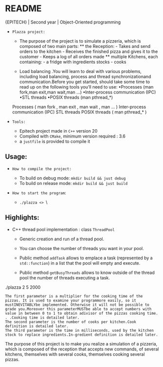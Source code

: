 # README

{EPITECH} | Second year | Object-Oriented programming

- `Plazza project:`
    * The purpose of the project is to simulate a pizzeria, which is composed of two main parts:
        ** the Reception:
            - Takes and send orders to the kitchen
            - Receives the finished pizza and gives it to the customer
            - Keeps a log of all orders made
        ** multiple Kitchens, each containing:
            - a fridge with ingredients stocks
            - cooks

    * Load balancing
    .You will learn to deal with various problems, including load balancing, process and thread synchronizationand communication.Before you get started, should take some time to read up on the following tools you’ll need to use: •Processes (man fork,man exit,man wait,man ...) •Inter-process communication (IPC) •STL threads •POSIX threads (man pthread_*)




    Processes ( man fork , man exit , man wait , man ... )
    Inter-process communication (IPC)
    STL threads
    POSIX threads ( man pthread_* )

- `Tools:`
    * Epitech project made in `C++` version 20
    * Compiled with `CMake`, minimum version required : 3.6
    * a `justfile` is provided to compile it



## Usage:

- `How to compile the project:`
    * To build on debug mode: `mkdir build && just debug`
    * To build on release mode: `mkdir build && just build`

- `How to start the program`:
    * `./plazza <> `\

## Highlights:

- C++ thread pool implementation : class `ThreadPool`
    * Generic creation and run of a thread pool.

    * You can choose the number of threads you want in your pool.
    * Public method `addTask` allows to emplace a task (represented by a `std::function`) in a list that the pool will empty and execute.
    * Public method `getBusyThreads` allows to know outside of the thread pool the number of threads executing a task.


./plazza 2 5 2000

    The first parameter is a multiplier for the cooking time of the pizzas. It is used to examine your programmore easily, so it mustINEVITABLYbe implemented. Otherwise it will not be possible to grade you.Moreover this parameterMUSTbe able to accept numbers with value in between 0 to 1 to obtain adivisor of the pizzas cooking time. . .Cooking time is detailed later.
    The second parameter is the number of cooks per kitchen.Cook definition is detailed later.
    The third parameter is the time in milliseconds, used by the kitchen stock to replace ingredients.In-gredient definition is detailed later.

The purpose of this project is to make you realize a simulation of a pizzeria, which is composed of the reception that accepts new commands, of several kitchens, themselves with several cooks, themselves cooking several pizzas.
